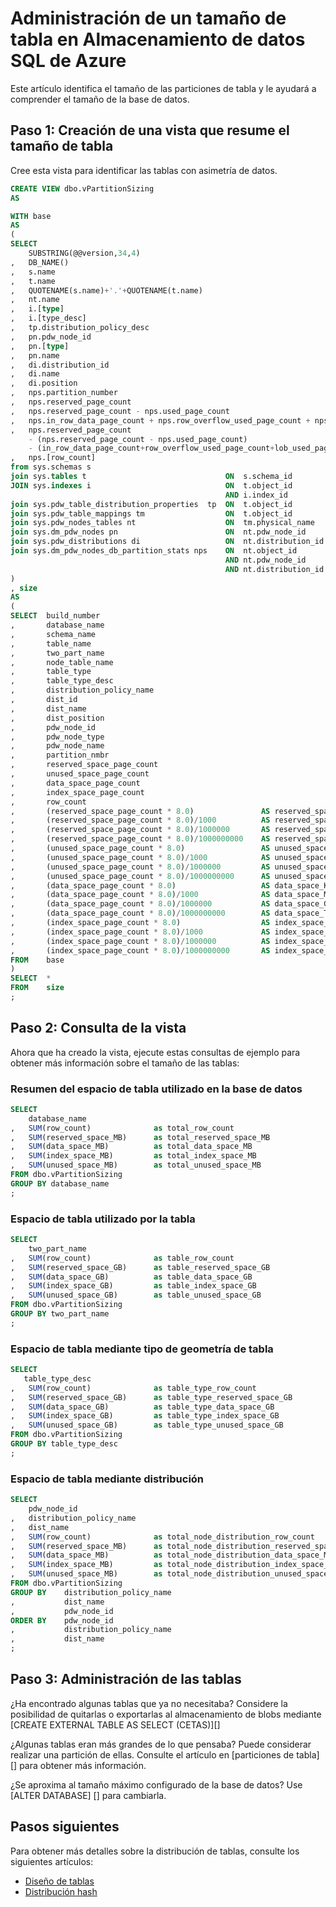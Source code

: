 <properties
   pageTitle="Administración de un tamaño de tabla en Almacenamiento de datos SQL de Azure | Microsoft Azure"
   description="Calcule el tamaño de las tablas y las particiones." 
   services="sql-data-warehouse"
   documentationCenter="NA"
   authors="jrowlandjones"
   manager="barbkess"
   editor=""/>

<tags
   ms.service="sql-data-warehouse"
   ms.devlang="NA"
   ms.topic="article"
   ms.tgt_pltfrm="NA"
   ms.workload="data-services"
   ms.date="04/13/2016"
   ms.author="jrj;barbkess;sonyama"/>

# Administración de un tamaño de tabla en Almacenamiento de datos SQL de Azure

Este artículo identifica el tamaño de las particiones de tabla y le ayudará a comprender el tamaño de la base de datos.


## Paso 1: Creación de una vista que resume el tamaño de tabla

Cree esta vista para identificar las tablas con asimetría de datos.

```sql
CREATE VIEW dbo.vPartitionSizing
AS

WITH base
AS
(
SELECT 
	SUBSTRING(@@version,34,4)																AS build_number
,	DB_NAME()																				AS database_name
,	s.name																					AS schema_name
,	t.name																					AS table_name
,	QUOTENAME(s.name)+'.'+QUOTENAME(t.name)													AS two_part_name
,	nt.name																					AS node_table_name
,   i.[type]                                                                                AS table_type
,   i.[type_desc]                                                                           AS table_type_desc
,	tp.distribution_policy_desc	                        									AS distribution_policy_name
,	pn.pdw_node_id                                                                          AS pdw_node_id
,	pn.[type]																				AS pdw_node_type
,	pn.name																					AS pdw_node_name
,   di.distribution_id                                                                      AS dist_id
,   di.name                                                                                 AS dist_name
,   di.position                                                                             AS dist_position
,	nps.partition_number																	AS partition_nmbr
,	nps.reserved_page_count																	AS reserved_space_page_count
,	nps.reserved_page_count - nps.used_page_count											AS unused_space_page_count
,	nps.in_row_data_page_count + nps.row_overflow_used_page_count + nps.lob_used_page_count	AS  data_space_page_count
,	nps.reserved_page_count 
	- (nps.reserved_page_count - nps.used_page_count) 
	- (in_row_data_page_count+row_overflow_used_page_count+lob_used_page_count)				AS index_space_page_count
,	nps.[row_count]                                                                         AS row_count
from sys.schemas s
join sys.tables t								ON	s.schema_id			= t.schema_id
JOIN sys.indexes i                              ON  t.object_id         = i.object_id
                                                AND i.index_id          <= 1
join sys.pdw_table_distribution_properties	tp	ON	t.object_id			= tp.object_id
join sys.pdw_table_mappings tm					ON	t.object_id			= tm.object_id
join sys.pdw_nodes_tables nt					ON	tm.physical_name	= nt.name
join sys.dm_pdw_nodes pn 						ON  nt.pdw_node_id		= pn.pdw_node_id
join sys.pdw_distributions di                   ON  nt.distribution_id  = di.distribution_id
join sys.dm_pdw_nodes_db_partition_stats nps	ON	nt.object_id		= nps.object_id
												AND nt.pdw_node_id		= nps.pdw_node_id
                                                AND nt.distribution_id  = nps.distribution_id
)
, size
AS
(
SELECT	build_number
,		database_name
,		schema_name
,		table_name
,		two_part_name
,		node_table_name
,       table_type
,       table_type_desc
,		distribution_policy_name
,       dist_id
,       dist_name
,       dist_position
,		pdw_node_id
,		pdw_node_type
,		pdw_node_name
,		partition_nmbr
,		reserved_space_page_count
,		unused_space_page_count
,		data_space_page_count
,		index_space_page_count
,		row_count
,		(reserved_space_page_count * 8.0)				AS reserved_space_KB
,		(reserved_space_page_count * 8.0)/1000			AS reserved_space_MB
,		(reserved_space_page_count * 8.0)/1000000		AS reserved_space_GB
,		(reserved_space_page_count * 8.0)/1000000000	AS reserved_space_TB
,		(unused_space_page_count * 8.0)					AS unused_space_KB
,		(unused_space_page_count * 8.0)/1000			AS unused_space_MB
,		(unused_space_page_count * 8.0)/1000000			AS unused_space_GB
,		(unused_space_page_count * 8.0)/1000000000		AS unused_space_TB
,		(data_space_page_count * 8.0)					AS data_space_KB
,		(data_space_page_count * 8.0)/1000				AS data_space_MB
,		(data_space_page_count * 8.0)/1000000			AS data_space_GB
,		(data_space_page_count * 8.0)/1000000000		AS data_space_TB
,		(index_space_page_count * 8.0)	    			AS index_space_KB
,		(index_space_page_count * 8.0)/1000				AS index_space_MB
,		(index_space_page_count * 8.0)/1000000			AS index_space_GB
,		(index_space_page_count * 8.0)/1000000000		AS index_space_TB
FROM	base
)
SELECT	* 
FROM	size
;
```

## Paso 2: Consulta de la vista

Ahora que ha creado la vista, ejecute estas consultas de ejemplo para obtener más información sobre el tamaño de las tablas:

### Resumen del espacio de tabla utilizado en la base de datos

```sql
SELECT
	database_name
,	SUM(row_count)				as total_row_count
,	SUM(reserved_space_MB)		as total_reserved_space_MB
,	SUM(data_space_MB)			as total_data_space_MB
,	SUM(index_space_MB)			as total_index_space_MB
,	SUM(unused_space_MB)		as total_unused_space_MB
FROM dbo.vPartitionSizing
GROUP BY database_name
;
```

### Espacio de tabla utilizado por la tabla

```sql
SELECT 
	two_part_name
,	SUM(row_count)				as table_row_count
,	SUM(reserved_space_GB)		as table_reserved_space_GB
,	SUM(data_space_GB)			as table_data_space_GB
,	SUM(index_space_GB)			as table_index_space_GB
,	SUM(unused_space_GB)		as table_unused_space_GB
FROM dbo.vPartitionSizing
GROUP BY two_part_name
;
```

### Espacio de tabla mediante tipo de geometría de tabla

```sql
SELECT 
   table_type_desc
,	SUM(row_count)				as table_type_row_count
,	SUM(reserved_space_GB)		as table_type_reserved_space_GB
,	SUM(data_space_GB)			as table_type_data_space_GB
,	SUM(index_space_GB)			as table_type_index_space_GB
,	SUM(unused_space_GB)		as table_type_unused_space_GB
FROM dbo.vPartitionSizing
GROUP BY table_type_desc
;
```

### Espacio de tabla mediante distribución

```sql
SELECT 
	pdw_node_id
,	distribution_policy_name
,	dist_name
,	SUM(row_count)				as total_node_distribution_row_count
,	SUM(reserved_space_MB)		as total_node_distribution_reserved_space_MB
,	SUM(data_space_MB)			as total_node_distribution_data_space_MB
,	SUM(index_space_MB)			as total_node_distribution_index_space_MB
,	SUM(unused_space_MB)		as total_node_distribution_unused_space_MB
FROM dbo.vPartitionSizing
GROUP BY 	distribution_policy_name
,			dist_name
,			pdw_node_id
ORDER BY    pdw_node_id
,           distribution_policy_name
,		    dist_name
;
```

## Paso 3: Administración de las tablas

¿Ha encontrado algunas tablas que ya no necesitaba? Considere la posibilidad de quitarlas o exportarlas al almacenamiento de blobs mediante [CREATE EXTERNAL TABLE AS SELECT (CETAS)][]

¿Algunas tablas eran más grandes de lo que pensaba? Puede considerar realizar una partición de ellas. Consulte el artículo en [particiones de tabla][] para obtener más información.

¿Se aproxima al tamaño máximo configurado de la base de datos? Use [ALTER DATABASE] [] para cambiarla.

## Pasos siguientes
Para obtener más detalles sobre la distribución de tablas, consulte los siguientes artículos:

* [Diseño de tablas][]
* [Distribución hash][]

<!--Image references-->

<!--Article references-->
[Diseño de tablas]: sql-data-warehouse-develop-table-design.md
[Distribución hash]: sql-data-warehouse-develop-hash-distribution-key.md

<!--MSDN references-->

<!--Other Web references-->

<!---HONumber=AcomDC_0420_2016-->